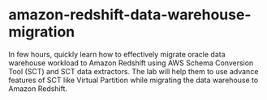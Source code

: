 # amazon-redshift-data-warehouse-migration
In few hours, quickly learn how to effectively migrate oracle data warehouse workload to Amazon Redshift using AWS Schema Conversion Tool (SCT) and SCT data extractors. The lab will help them to use advance features of SCT like Virtual Partition while migrating the data warehouse to Amazon Redshift.
